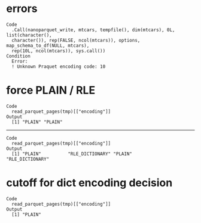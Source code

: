 # errors

    Code
      .Call(nanoparquet_write, mtcars, tempfile(), dim(mtcars), 0L, list(character(),
      character()), rep(FALSE, ncol(mtcars)), options, map_schema_to_df(NULL, mtcars),
      rep(10L, ncol(mtcars)), sys.call())
    Condition
      Error:
      ! Unknown Praquet encoding code: 10

# force PLAIN / RLE

    Code
      read_parquet_pages(tmp)[["encoding"]]
    Output
      [1] "PLAIN" "PLAIN"

---

    Code
      read_parquet_pages(tmp)[["encoding"]]
    Output
      [1] "PLAIN"          "RLE_DICTIONARY" "PLAIN"          "RLE_DICTIONARY"

# cutoff for dict encoding decision

    Code
      read_parquet_pages(tmp)[["encoding"]]
    Output
      [1] "PLAIN"

